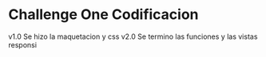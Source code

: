 # Challenge One Codificacion

v1.0 Se hizo la maquetacion y css
v2.0 Se termino las funciones y las vistas responsi
